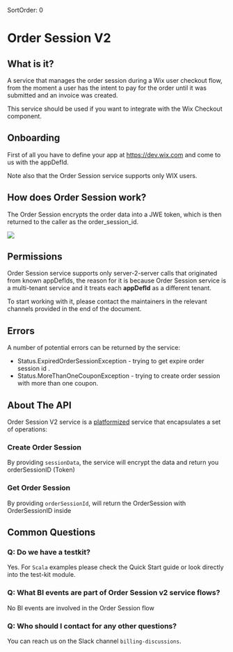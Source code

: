 SortOrder: 0
# Order Session V2

## What is it?

A service that manages the order session during a Wix user checkout flow, from the moment a user has the intent to pay for the order until it was submitted and an invoice was created.

This service should be used if you want to integrate with the Wix Checkout component.

## Onboarding
First of all you have to define your app at https://dev.wix.com and come to us with the appDefId.

Note also that the Order Session service supports only WIX users.

## How does Order Session work?
The Order Session encrypts the order data into a JWE token, which is then returned to the caller as the order_session_id. 


![](https://s3.amazonaws.com/wixplorer-readme-images/order-session/OrderSessionsV2Flow.png)

## Permissions

Order Session service supports only server-2-server calls that originated from known appDefIds,
the reason for it is because Order Session service is a multi-tenant service and it treats each **appDefId** as a different tenant. 

To start working with it, please contact the maintainers in the relevant channels provided in the end of the document. 

## Errors
A number of potential errors can be returned by the service:
*   Status.ExpiredOrderSessionException - trying to get expire order session id .
*   Status.MoreThanOneCouponException - trying to create order session with more than one coupon.

## About The API

Order Session V2 service is a <a href="https://github.com/wix-private/platformization-guidelines"> platformized</a> service that encapsulates a set of operations:
  
### Create Order Session

By providing `sessionData`, the service will encrypt the data and return you orderSessionID (Token)

### Get Order Session

By providing `orderSessionId`, will return the OrderSession with OrderSessionID inside


## Common Questions

### Q: Do we have a testkit?

Yes. For `Scala` examples please check the Quick Start guide or look directly into the test-kit module.

### Q: What BI events are part of Order Session v2 service flows?

No BI events are involved in the Order Session flow

### Q: Who should I contact for any other questions?

You can reach us on the Slack channel `billing-discussions`.
